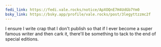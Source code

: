 ```yaml
---
fedi_link: https://fedi.vale.rocks/notice/ApXOQnE7H4UdGb7Ym0
bsky_link: https://bsky.app/profile/vale.rocks/post/3legyttzzmc2f
---
```


I ensure I write crap that I don't publish so that if I ever become a super famous writer and then cark it, there'll be something to tack to the end of special editions.
